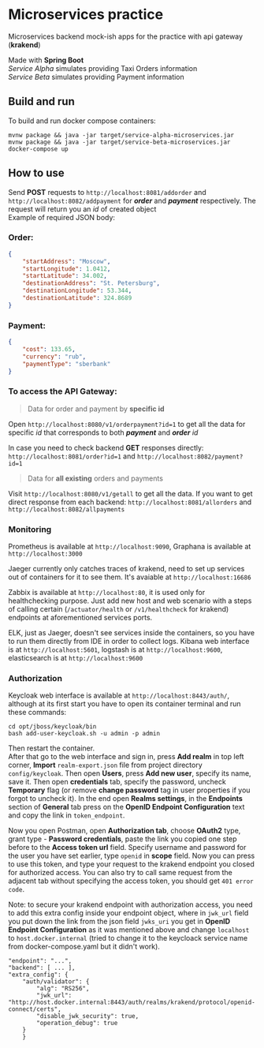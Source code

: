 # Microservices practice
Microservices backend mock-ish apps for the practice with api gateway (**krakend**)  

Made with **Spring Boot**  
*Service Alpha* simulates providing Taxi Orders information  
*Service Beta* simulates providing Payment information  

## Build and run
To build and run docker compose containers:
```
mvnw package && java -jar target/service-alpha-microservices.jar
mvnw package && java -jar target/service-beta-microservices.jar
docker-compose up 
```

## How to use

Send **POST** requests to `http://localhost:8081/addorder` and `http://localhost:8082/addpayment` for _**order**_ and _**payment**_ respectively. The request will return you an *id* of created object  
Example of required JSON body:  
### Order:  
```json
{
    "startAddress": "Moscow",
    "startLongitude": 1.0412,
    "startLatitude": 34.002,
    "destinationAddress": "St. Petersburg",
    "destinationLongitude": 53.344,
    "destinationLatitude": 324.8689
}
```
### Payment:  
```json
{
    "cost": 133.65,
    "currency": "rub",
    "paymentType": "sberbank"
}
```

### To access the API Gateway:

> Data for order and payment by **specific id** 

Open `http://localhost:8080/v1/orderpayment?id=1` to get all the data for specific *id* that corresponds to both **_payment_** and **_*order*_** *id*  

In case you need to check backend **GET** responses directly: `http://localhost:8081/order?id=1` and `http://localhost:8082/payment?id=1`

> Data for **all existing** orders and payments

Visit `http://localhost:8080/v1/getall` to get all the data. If you want to get direct response from each backend: `http://localhost:8081/allorders` and `http://localhost:8082/allpayments`  

### Monitoring

Prometheus is available at `http://localhost:9090`, Graphana is available at `http://localhost:3000`  

Jaeger currently only catches traces of krakend, need to set up services out of containers for it to see them. It's avaiable at `http://localhost:16686`  

Zabbix is available at `http://localhost:80`, it is used only for healthchecking purpose. Just add new host and web scenario with a steps of calling certain (`/actuator/health` or `/v1/healthcheck` for krakend) endpoints at aforementioned services ports. 

ELK, just as Jaeger, doesn't see services inside the containers, so you have to run them directly from IDE in order to collect logs. Kibana web interface is at `http://localhost:5601`, logstash is at `http://localhost:9600`, elasticsearch is at `http://localhost:9600`  

### Authorization

Keycloak web interface is available at `http://localhost:8443/auth/`, although at its first start you have to open its container terminal and run these commands:
```
cd opt/jboss/keycloak/bin
bash add-user-keycloak.sh -u admin -p admin
```
Then restart the container.  
After that go to the web interface and sign in, press **Add realm** in top left corner, **Import** `realm-export.json` file from project directory `config/keycloak`. Then open **Users**, press **Add new user**, specify its name, save it. Then open **credentials** tab, specify the password, uncheck **Temporary** flag (or remove **change password** tag in user properties if you forgot to uncheck it). In the end open **Realms settings**, in the **Endpoints** section of **General** tab press on the **OpenID Endpoint Configuration** text and copy the link in  `token_endpoint`. 

Now  you open Postman, open **Authorization tab**, choose **OAuth2** type, grant type - **Password credentials**, paste the link you copied one step before to the **Access token url** field. Specify username and password for the user you have set earlier, type `openid` in **scope** field. Now you can press to use this token, and type your request to the krakend endpoint you closed for authorized access. You can also try to call same request from the adjacent tab without specifying the access token, you should get `401 error code`.

Note: to secure your krakend endpoint with authorization access, you need to add this extra config inside your endpoint object, where in `jwk_url` field you put down the link from the json field `jwks_uri` you get in **OpenID Endpoint Configuration** as it was mentioned above and change `localhost` to `host.docker.internal` (tried to change it to the keycloack service name from docker-compose.yaml but it didn't work).
```
"endpoint": "...",
"backend": [ ... ],
"extra_config": {
    "auth/validator": {
        "alg": "RS256",
        "jwk_url": "http://host.docker.internal:8443/auth/realms/krakend/protocol/openid-connect/certs",
        "disable_jwk_security": true,
        "operation_debug": true
    }
    }
```
